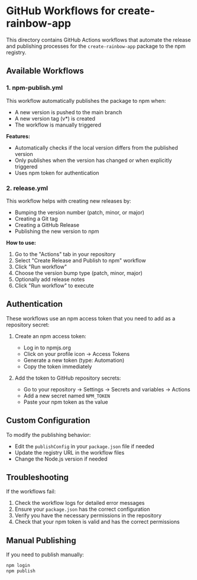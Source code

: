 # GitHub Workflows for create-rainbow-app

This directory contains GitHub Actions workflows that automate the release and publishing processes for the `create-rainbow-app` package to the npm registry.

## Available Workflows

### 1. npm-publish.yml

This workflow automatically publishes the package to npm when:

- A new version is pushed to the main branch
- A new version tag (v\*) is created
- The workflow is manually triggered

**Features:**

- Automatically checks if the local version differs from the published version
- Only publishes when the version has changed or when explicitly triggered
- Uses npm token for authentication

### 2. release.yml

This workflow helps with creating new releases by:

- Bumping the version number (patch, minor, or major)
- Creating a Git tag
- Creating a GitHub Release
- Publishing the new version to npm

**How to use:**

1. Go to the "Actions" tab in your repository
2. Select "Create Release and Publish to npm" workflow
3. Click "Run workflow"
4. Choose the version bump type (patch, minor, major)
5. Optionally add release notes
6. Click "Run workflow" to execute

## Authentication

These workflows use an npm access token that you need to add as a repository secret:

1. Create an npm access token:
    - Log in to npmjs.org
    - Click on your profile icon → Access Tokens
    - Generate a new token (type: Automation)
    - Copy the token immediately

2. Add the token to GitHub repository secrets:
    - Go to your repository → Settings → Secrets and variables → Actions
    - Add a new secret named `NPM_TOKEN`
    - Paste your npm token as the value

## Custom Configuration

To modify the publishing behavior:

- Edit the `publishConfig` in your `package.json` file if needed
- Update the registry URL in the workflow files
- Change the Node.js version if needed

## Troubleshooting

If the workflows fail:

1. Check the workflow logs for detailed error messages
2. Ensure your `package.json` has the correct configuration
3. Verify you have the necessary permissions in the repository
4. Check that your npm token is valid and has the correct permissions

## Manual Publishing

If you need to publish manually:

```bash
npm login
npm publish
```
